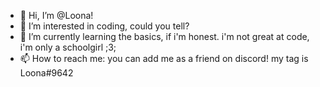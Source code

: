 - 👋 Hi, I’m @Loona!
- 👀 I’m interested in coding, could you tell?
- 🌱 I’m currently learning the basics, if i'm honest. i'm not great at code, i'm only a schoolgirl ;3;
- 📫 How to reach me: you can add me as a friend on discord! my tag is Loona#9642

<!---
LoonaOwO/LoonaOwO is a ✨ special ✨ repository because its `README.md` (this file) appears on your GitHub profile.
You can click the Preview link to take a look at your changes.
--->
